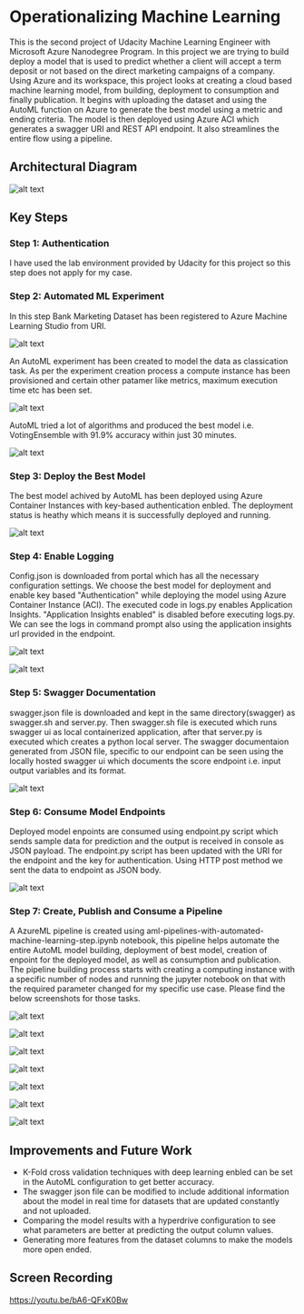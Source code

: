 # Operationalizing Machine Learning

This is the second project of Udacity Machine Learning Engineer with Microsoft Azure Nanodegree Program. In this project we are trying to build deploy a model that is used to predict whether a client will accept a term deposit or not based on the direct marketing campaigns of a company. Using Azure and its workspace, this project looks at creating a cloud based machine learning model, from building, deployment to consumption and finally publication. It begins with uploading the dataset and using the AutoML function on Azure to generate the best model using a metric and ending criteria. The model is then deployed using Azure ACI which generates a swagger URI and REST API endpoint. It also streamlines the entire flow using a pipeline.

## Architectural Diagram
![alt text](https://github.com/davijit868/Operationalizing-Machine-Learning/blob/master/Screenshoots/Architecture.png)

## Key Steps
### Step 1: Authentication

I have used the lab environment provided by Udacity for this project so this step does not apply for my case.

### Step 2: Automated ML Experiment

In this step Bank Marketing Dataset has been registered to Azure Machine Learning Studio from URI.

![alt text](https://github.com/davijit868/Operationalizing-Machine-Learning/blob/master/Screenshoots/screenshot_1.png)

An AutoML experiment has been created to model the data as classication task. As per the experiment creation process a compute instance has been provisioned and certain other patamer like metrics, maximum execution time etc has been set. 

![alt text](https://github.com/davijit868/Operationalizing-Machine-Learning/blob/master/Screenshoots/screenshot_2.png)

AutoML tried a lot of algorithms and produced the best model i.e. VotingEnsemble with 91.9% accuracy within just 30 minutes. 

![alt text](https://github.com/davijit868/Operationalizing-Machine-Learning/blob/master/Screenshoots/screenshot_3.png)

### Step 3: Deploy the Best Model

The best model achived by AutoML has been deployed using Azure Container Instances with key-based authentication enbled. The deployment status is heathy which means it is successfully deployed and running.

![alt text](https://github.com/davijit868/Operationalizing-Machine-Learning/blob/master/Screenshoots/screenshot_4.png)

### Step 4: Enable Logging

Config.json is downloaded from portal which has all the necessary configuration settings. We choose the best model for deployment and enable key based "Authentication" while deploying the model using Azure Container Instance (ACI). The executed code in logs.py enables Application Insights. "Application Insights enabled" is disabled before executing logs.py. We can see the logs in command prompt also using the application insights url provided in the endpoint.

![alt text](https://github.com/davijit868/Operationalizing-Machine-Learning/blob/master/Screenshoots/screenshot_5.png)

![alt text](https://github.com/davijit868/Operationalizing-Machine-Learning/blob/master/Screenshoots/screenshot_6.png)

### Step 5: Swagger Documentation

swagger.json file is downloaded and kept in the same directory(swagger) as swagger.sh and server.py. Then swagger.sh file is executed which runs swagger ui as local containerized application, after that server.py is executed which creates a python local server. The swagger documentaion generated from JSON file, specific to our endpoint can be seen using the locally hosted swagger ui which documents the score endpoint i.e. input output variables and its format.

![alt text](https://github.com/davijit868/Operationalizing-Machine-Learning/blob/master/Screenshoots/screenshot_7.png)

### Step 6: Consume Model Endpoints

Deployed model enpoints are consumed using endpoint.py script which sends sample data for prediction and the output is received in console as JSON payload. The endpoint.py script has been updated with the URI for the endpoint and the key for authentication. Using HTTP post method we sent the data to endpoint as JSON body.

![alt text](https://github.com/davijit868/Operationalizing-Machine-Learning/blob/master/Screenshoots/screenshot_8.png)

### Step 7: Create, Publish and Consume a Pipeline

A AzureML pipeline is created using aml-pipelines-with-automated-machine-learning-step.ipynb notebook, this pipeline helps automate the entire AutoML model building, deployment of best model, creation of enpoint for the deployed model, as well as consumption and publication. The pipeline building process starts with creating a computing instance with a specific number of nodes and running the jupyter notebook on that with the required parameter changed for my specific use case. Please find the below screenshots for those tasks.

![alt text](https://github.com/davijit868/Operationalizing-Machine-Learning/blob/master/Screenshoots/screenshot_9.png)

![alt text](https://github.com/davijit868/Operationalizing-Machine-Learning/blob/master/Screenshoots/screenshot_10.png)

![alt text](https://github.com/davijit868/Operationalizing-Machine-Learning/blob/master/Screenshoots/screenshot_11.png)

![alt text](https://github.com/davijit868/Operationalizing-Machine-Learning/blob/master/Screenshoots/screenshot_12.png)

![alt text](https://github.com/davijit868/Operationalizing-Machine-Learning/blob/master/Screenshoots/screenshot_13.png)

![alt text](https://github.com/davijit868/Operationalizing-Machine-Learning/blob/master/Screenshoots/screenshot_14.png)

![alt text](https://github.com/davijit868/Operationalizing-Machine-Learning/blob/master/Screenshoots/screenshot_15.png)

## Improvements and Future Work

- K-Fold cross validation techniques with deep learning enbled can be set in the AutoML configuration to get better accuracy.
- The swagger json file can be modified to include additional information about the model in real time for datasets that are updated constantly and not uploaded.
- Comparing the model results with a hyperdrive configuration to see what parameters are better at predicting the output column values.
- Generating more features from the dataset columns to make the models more open ended.

## Screen Recording
https://youtu.be/bA6-QFxK0Bw

